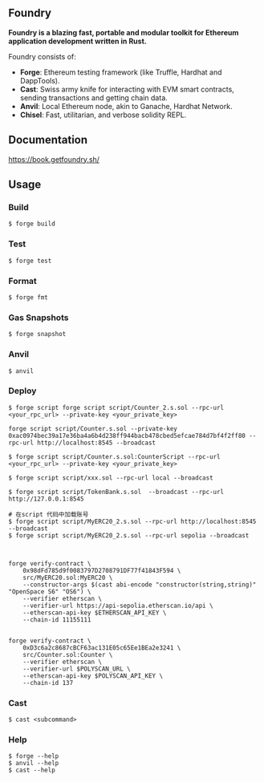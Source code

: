## Foundry

**Foundry is a blazing fast, portable and modular toolkit for Ethereum application development written in Rust.**

Foundry consists of:

-   **Forge**: Ethereum testing framework (like Truffle, Hardhat and DappTools).
-   **Cast**: Swiss army knife for interacting with EVM smart contracts, sending transactions and getting chain data.
-   **Anvil**: Local Ethereum node, akin to Ganache, Hardhat Network.
-   **Chisel**: Fast, utilitarian, and verbose solidity REPL.

## Documentation

https://book.getfoundry.sh/

## Usage

### Build

```shell
$ forge build
```

### Test

```shell
$ forge test
```

### Format

```shell
$ forge fmt
```

### Gas Snapshots

```shell
$ forge snapshot
```

### Anvil

```shell
$ anvil
```

### Deploy

```shell
$ forge script forge script script/Counter_2.s.sol --rpc-url <your_rpc_url> --private-key <your_private_key>

forge script script/Counter.s.sol --private-key 0xac0974bec39a17e36ba4a6b4d238ff944bacb478cbed5efcae784d7bf4f2ff80 --rpc-url http://localhost:8545 --broadcast

$ forge script script/Counter.s.sol:CounterScript --rpc-url <your_rpc_url> --private-key <your_private_key>

$ forge script script/xxx.sol --rpc-url local --broadcast

$ forge script script/TokenBank.s.sol  --broadcast --rpc-url http://127.0.0.1:8545

# 在script 代码中加载账号
$ forge script script/MyERC20_2.s.sol --rpc-url http://localhost:8545 --broadcast
$ forge script script/MyERC20_2.s.sol --rpc-url sepolia --broadcast



forge verify-contract \
    0x98dFd785d9f0083797D2708791DF77f41843F594 \
    src/MyERC20.sol:MyERC20 \
    --constructor-args $(cast abi-encode "constructor(string,string)" "OpenSpace S6" "OS6") \
    --verifier etherscan \
    --verifier-url https://api-sepolia.etherscan.io/api \
    --etherscan-api-key $ETHERSCAN_API_KEY \
    --chain-id 11155111


forge verify-contract \
    0xD3c6a2c8687cBCF63ac131E05c65Ee1BEa2e3241 \
    src/Counter.sol:Counter \
    --verifier etherscan \
    --verifier-url $POLYSCAN_URL \
    --etherscan-api-key $POLYSCAN_API_KEY \
    --chain-id 137

```

### Cast

```shell
$ cast <subcommand>
```

### Help

```shell
$ forge --help
$ anvil --help
$ cast --help
```
